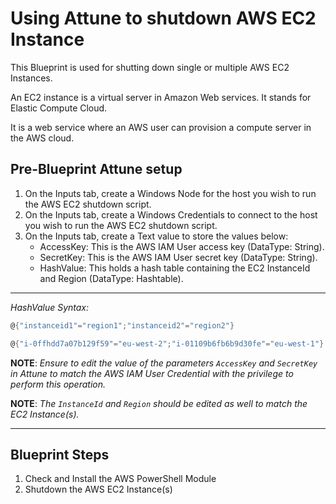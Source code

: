 # Using Attune to shutdown AWS EC2 Instance

This Blueprint is used for shutting down single or multiple AWS EC2 Instances.

An EC2 instance is a virtual server in Amazon Web services. It stands for Elastic Compute Cloud.

It is a web service where an AWS user can provision a compute server in the AWS cloud.

## Pre-Blueprint Attune setup

1. On the Inputs tab, create a Windows Node for the host you wish to run the AWS EC2 shutdown script.
1. On the Inputs tab, create a Windows Credentials to connect to the host you wish to run the AWS EC2 shutdown script.
1. On the Inputs tab, create a Text value to store the values below:
    - AccessKey: This is the AWS IAM User access key (DataType: String).
    - SecretKey: This is the AWS IAM User secret key (DataType: String).
    - HashValue: This holds a hash table containing the EC2 InstanceId and Region (DataType: Hashtable).

---

*HashValue Syntax:*

```powershell
@{"instanceid1"="region1";"instanceid2"="region2"}
```

```powershell
@{"i-0ffhdd7a07b129f59"="eu-west-2";"i-01109b6fb6b9d30fe"="eu-west-1"}

```

**NOTE**: *Ensure to edit the value of the parameters `AccessKey` and `SecretKey` in Attune to match the AWS IAM User Credential with the privilege to perform this operation.*

**NOTE**: *The `InstanceId` and `Region` should be edited as well to match the EC2 Instance(s).*

---

## Blueprint Steps

1. Check and Install the AWS PowerShell Module
1. Shutdown the AWS EC2 Instance(s)
